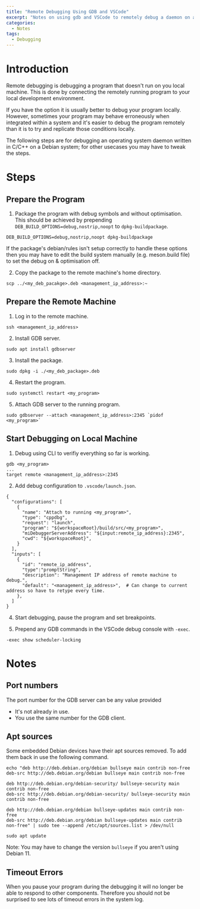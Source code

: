 ```yaml
---
title: "Remote Debugging Using GDB and VSCode"
excerpt: "Notes on using gdb and VSCode to remotely debug a daemon on a Debian system."
categories:
  - Notes
tags:
  - Debugging
---
```


# Introduction

Remote debugging is debugging a program that doesn't run on you local machine. This is done by connecting the remotely running program to your local development environment.

If you have the option it is usually better to debug your program locally. However, sometimes your program may behave erroneously when integrated within a system and it's easier to debug the program remotely than it is to try and replicate those conditions locally.

The following steps are for debugging an operating system daemon written in C/C++ on a Debian system; for other usecases you may have to tweak the steps.

# Steps

## Prepare the Program

1. Package the program with debug symbols and without optimisation.  
This should be achieved by prepending `DEB_BUILD_OPTIONS=debug,nostrip,noopt` to `dpkg-buildpackage`. 
```
DEB_BUILD_OPTIONS=debug,nostrip,noopt dpkg-buildpackage 
```

If the package's debian/rules isn't setup correctly to handle these options then you may have to edit the build system manually (e.g. meson.build file) to set the debug on & optimisation off.


2. Copy the package to the remote machine's home directory.
```
scp ../<my_deb_pacakge>.deb <management_ip_address>:~
```

## Prepare the Remote Machine

1. Log in to the remote machine.
```
ssh <management_ip_address>
```

2. Install GDB server.
```
sudo apt install gdbserver
```

3. Install the package.
```
sudo dpkg -i ./<my_deb_package>.deb
```

4. Restart the program.
```
sudo systemctl restart <my_program>
```

5. Attach GDB server to the running program.
```
sudo gdbserver --attach <management_ip_address>:2345 `pidof <my_program>`
```

## Start Debugging on Local Machine

1. Debug using CLI to verifiy everything so far is working.
``` 
gdb <my_program>
...
target remote <management_ip_address>:2345
```

2. Add debug configuration to `.vscode/launch.json`.
```
{
  "configurations": [
    {
      "name": "Attach to running <my_program>",
      "type": "cppdbg",
      "request": "launch",
      "program": "${workspaceRoot}/build/src/<my_program>",
      "miDebuggerServerAddress": "${input:remote_ip_address}:2345",
      "cwd": "${workspaceRoot}",
    }
  ],
  "inputs": [
    {
      "id": "remote_ip_address",
      "type":"promptString",
      "description": "Management IP address of remote machine to debug.",
      "default": "<management_ip_address>",  # Can change to current address so have to retype every time.
    },
  ]
}
```

4. Start debugging, pause the program and set breakpoints.

5. Prepend any GDB commands in the VSCode debug console with `-exec`.
```
-exec show scheduler-locking 
```



# Notes

## Port numbers
The port number for the GDB server can be any value provided
* It's not already in use.
* You use the same number for the GDB client.

## Apt sources
Some embedded Debian devices have their apt sources removed. To add them back in use the following command.  
```
echo "deb http://deb.debian.org/debian bullseye main contrib non-free
deb-src http://deb.debian.org/debian bullseye main contrib non-free
  
deb http://deb.debian.org/debian-security/ bullseye-security main contrib non-free
deb-src http://deb.debian.org/debian-security/ bullseye-security main contrib non-free
  
deb http://deb.debian.org/debian bullseye-updates main contrib non-free
deb-src http://deb.debian.org/debian bullseye-updates main contrib non-free" | sudo tee --append /etc/apt/sources.list > /dev/null
 
sudo apt update
```
Note: You may have to change the version `bullseye` if you aren't using Debian 11.

## Timeout Errors
When you pause your program during the debugging it will no longer be able to respond to other components. Therefore you should not be surprised to see lots of timeout errors in the system log.

